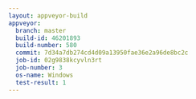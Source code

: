 ```yaml
---
layout: appveyor-build
appveyor:
  branch: master
  build-id: 46201893
  build-number: 580
  commit: 7d34a7db274cd4d09a13950fae36e2a96de8bc2c
  job-id: 02g9838kcyvln3rt
  job-number: 3
  os-name: Windows
  test-result: 1
---
```

